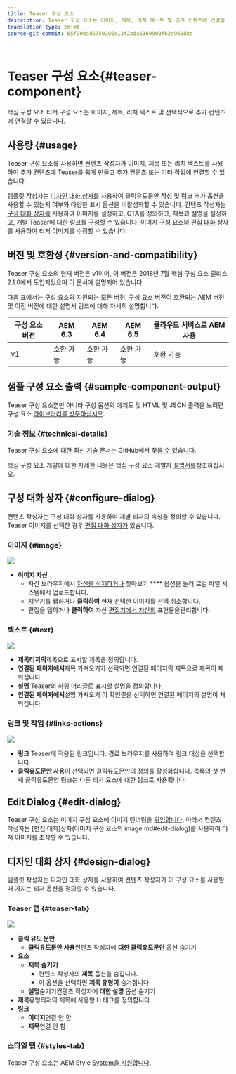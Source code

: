 ```yaml
---
title: Teaser 구성 요소
description: Teaser 구성 요소는 이미지, 제목, 리치 텍스트 및 추가 컨텐츠에 연결할 수 있습니다.
translation-type: tm+mt
source-git-commit: 65f900ad6759206a13f2bda6169900f62d968d8d

---
```



# Teaser 구성 요소{#teaser-component}

핵심 구성 요소 티저 구성 요소는 이미지, 제목, 리치 텍스트 및 선택적으로 추가 컨텐츠에 연결할 수 있습니다.

## 사용량 {#usage}

Teaser 구성 요소를 사용하면 컨텐츠 작성자가 이미지, 제목 또는 리치 텍스트를 사용하여 추가 컨텐츠에 Teaser를 쉽게 만들고 추가 컨텐츠 또는 기타 작업에 연결할 수 있습니다.

템플릿 작성자는 [디자인 대화 상자를](#design-dialog) 사용하여 클릭유도문안 작성 및 링크 추가 옵션을 사용할 수 있는지 여부와 다양한 표시 옵션을 비활성화할 수 있습니다. 컨텐츠 작성자는 [구성 대화 상자를](#configure-dialog) 사용하여 이미지를 설정하고, CTA를 정의하고, 제목과 설명을 설정하고, 개별 Teaser에 대한 링크를 구성할 수 있습니다. 이미지 구성 요소의 [편집 대화](image.md#edit-dialog) 상자를 [](image.md) 사용하여 티저 이미지를 수정할 수 있습니다.

## 버전 및 호환성 {#version-and-compatibility}

Teaser 구성 요소의 현재 버전은 v1이며, 이 버전은 2018년 7월 핵심 구성 요소 릴리스 2.1.0에서 도입되었으며 이 문서에 설명되어 있습니다.

다음 표에서는 구성 요소의 지원되는 모든 버전, 구성 요소 버전이 호환되는 AEM 버전 및 이전 버전에 대한 설명서 링크에 대해 자세히 설명합니다.

| 구성 요소 버전 | AEM 6.3 | AEM 6.4 | AEM 6.5 | 클라우드 서비스로 AEM 사용 |
|---|---|---|---|---|
| v1 | 호환 가능 | 호환 가능 | 호환 가능 | 호환 가능 |

## 샘플 구성 요소 출력 {#sample-component-output}

Teaser 구성 요소뿐만 아니라 구성 옵션의 예제도 및 HTML 및 JSON 출력을 보려면 구성 요소 [라이브러리를 방문하십시오](https://adobe.com/go/aem_cmp_library_teaser).

### 기술 정보 {#technical-details}

Teaser 구성 요소에 대한 최신 기술 문서는 GitHub에서 [찾을 수 있습니다](https://adobe.com/go/aem_cmp_tech_teaser_v1).

핵심 구성 요소 개발에 대한 자세한 내용은 핵심 구성 요소 개발자 [설명서를](developing.md)참조하십시오.

## 구성 대화 상자 {#configure-dialog}

컨텐츠 작성자는 구성 대화 상자를 사용하여 개별 티저의 속성을 정의할 수 있습니다. Teaser 이미지를 선택한 경우 [편집 대화 상자가](#edit-dialog) 있습니다.

### 이미지 {#image}

![](assets/screen_shot_2018-07-03at104125.png)

* **이미지 자산**
   * 자산 브라우저에서 [자산을 삭제하거나](https://docs.adobe.com/content/help/en/experience-manager-cloud-service/sites/authoring/fundamentals/environment-tools.html) 찾아보기 **** 옵션을 눌러 로컬 파일 시스템에서 업로드합니다.
   * 지우기를 탭하거나 **클릭하여** 현재 선택한 이미지를 선택 취소합니다.
   * 편집을 탭하거나 **클릭하여** 자산 [편집기에서 자산의](https://docs.adobe.com/content/help/en/experience-manager-cloud-service/assets/manage/manage-digital-assets.html) 표현물을관리합니다.

### 텍스트 {#text}

![](assets/screen_shot_2018-07-03at104138.png)

* **제목티저의**&#x200B;제목으로 표시할 제목을 정의합니다.
* **연결된 페이지에서**&#x200B;제목 가져오기가 선택되면 연결된 페이지의 제목으로 제목이 채워집니다.
* **설명** Teaser의 하위 머리글로 표시할 설명을 정의합니다.
* **연결된 페이지에서**&#x200B;설명 가져오기 이 확인란을 선택하면 연결된 페이지의 설명이 채워집니다.

### 링크 및 작업 {#links-actions}

![](assets/screen_shot_2018-07-03at104146.png)

* **링크** Teaser에 적용된 링크입니다. 경로 브라우저를 사용하여 링크 대상을 선택합니다.
* **클릭유도문안 사용**&#x200B;이 선택되면 클릭유도문안의 정의를 활성화합니다. 목록의 첫 번째 클릭유도문안 링크는 다른 티저 요소에 대한 링크로 사용됩니다.

## Edit Dialog {#edit-dialog}

Teaser 구성 요소는 이미지 구성 요소에 이미지 렌더링을 [위임합니다](image.md). 따라서 컨텐츠 작성자는 [편집 대화]상자(이미지 구성 요소의 image.md#edit-dialog)를 사용하여 티저 이미지를 조작할 수 있습니다.

## 디자인 대화 상자 {#design-dialog}

템플릿 작성자는 디자인 대화 상자를 사용하여 컨텐츠 작성자가 이 구성 요소를 사용할 때 가지는 티저 옵션을 정의할 수 있습니다.

### Teaser 탭 {#teaser-tab}

![](assets/screen_shot_2018-07-03at105958.png)

* **클릭 유도 문안**
   * **클릭유도문안 사용**&#x200B;컨텐츠 작성자에 **대한 클릭유도문안** 옵션 숨기기
* **요소**
   * **제목 숨기기**
      * 컨텐츠 작성자의 **제목** 옵션을 숨깁니다.
      * 이 옵션을 선택하면 **제목 유형이** 숨겨집니다
   * **설명**&#x200B;숨기기컨텐츠 작성자에 **대한 설명** 옵션 숨기기
* **제목**&#x200B;유형티저의 제목에 사용할 H 태그를 정의합니다.
* **링크**
   * **이미지**&#x200B;연결 안 함
   * **제목**&#x200B;연결 안 함

### 스타일 탭 {#styles-tab}

Teaser 구성 요소는 AEM Style [System을 지원합니다](authoring.md#component-styling).
